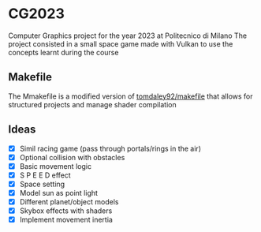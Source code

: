 # CG2023
Computer Graphics project for the year 2023 at Politecnico di Milano
The project consisted in a small space game made with Vulkan to use the concepts learnt during the course

## Makefile

The Mmakefile is a modified version of [tomdaley92/makefile](https://gist.github.com/tomdaley92/190c68e8a84038cc91a5459409e007df) that allows for structured projects and manage shader compilation

## Ideas

- [x] Simil racing game (pass through portals/rings in the air)
- [x] Optional collision with obstacles
- [x] Basic movement logic
- [x] S P E E D effect
- [x] Space setting
- [x] Model sun as point light
- [x] Different planet/object models
- [x] Skybox effects with shaders
- [x] Implement movement inertia
